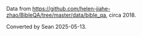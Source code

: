 Data from
https://github.com/helen-jiahe-zhao/BibleQA/tree/master/data/bible_qa,
circa 2018. 

Converted by Sean 2025-05-13. 

